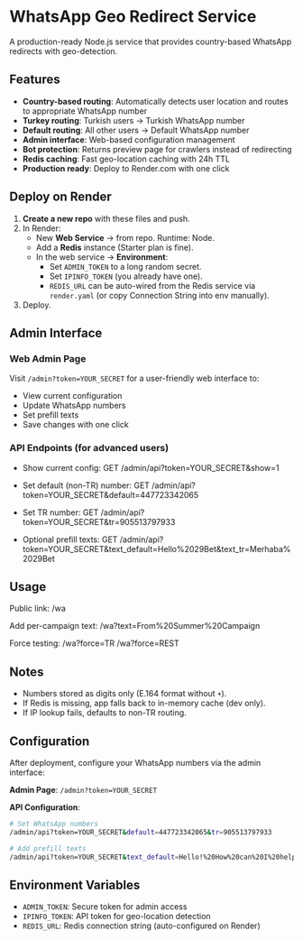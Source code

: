 # WhatsApp Geo Redirect Service

A production-ready Node.js service that provides country-based WhatsApp redirects with geo-detection.

## Features

- **Country-based routing**: Automatically detects user location and routes to appropriate WhatsApp number
- **Turkey routing**: Turkish users → Turkish WhatsApp number
- **Default routing**: All other users → Default WhatsApp number  
- **Admin interface**: Web-based configuration management
- **Bot protection**: Returns preview page for crawlers instead of redirecting
- **Redis caching**: Fast geo-location caching with 24h TTL
- **Production ready**: Deploy to Render.com with one click

## Deploy on Render

1. **Create a new repo** with these files and push.
2. In Render:
   - New **Web Service** → from repo. Runtime: Node.
   - Add a **Redis** instance (Starter plan is fine).
   - In the web service → **Environment**:
     - Set `ADMIN_TOKEN` to a long random secret.
     - Set `IPINFO_TOKEN` (you already have one).
     - `REDIS_URL` can be auto-wired from the Redis service via `render.yaml` (or copy Connection String into env manually).
3. Deploy.

## Admin Interface

### Web Admin Page
Visit `/admin?token=YOUR_SECRET` for a user-friendly web interface to:
- View current configuration
- Update WhatsApp numbers
- Set prefill texts
- Save changes with one click

### API Endpoints (for advanced users)
- Show current config:
GET /admin/api?token=YOUR_SECRET&show=1

- Set default (non-TR) number:
GET /admin/api?token=YOUR_SECRET&default=447723342065
- Set TR number:
GET /admin/api?token=YOUR_SECRET&tr=905513797933
- Optional prefill texts:
GET /admin/api?token=YOUR_SECRET&text_default=Hello%2029Bet&text_tr=Merhaba%2029Bet

## Usage

Public link:
/wa

Add per-campaign text:
/wa?text=From%20Summer%20Campaign

Force testing:
/wa?force=TR
/wa?force=REST

## Notes
- Numbers stored as digits only (E.164 format without `+`).
- If Redis is missing, app falls back to in-memory cache (dev only).
- If IP lookup fails, defaults to non-TR routing.

## Configuration

After deployment, configure your WhatsApp numbers via the admin interface:

**Admin Page**: `/admin?token=YOUR_SECRET`

**API Configuration**:
```bash
# Set WhatsApp numbers
/admin/api?token=YOUR_SECRET&default=447723342065&tr=905513797933

# Add prefill texts
/admin/api?token=YOUR_SECRET&text_default=Hello!%20How%20can%20I%20help%20you?&text_tr=Merhaba!%20Size%20nasıl%20yardımcı%20olabilirim?
```

## Environment Variables

- `ADMIN_TOKEN`: Secure token for admin access
- `IPINFO_TOKEN`: API token for geo-location detection
- `REDIS_URL`: Redis connection string (auto-configured on Render)
